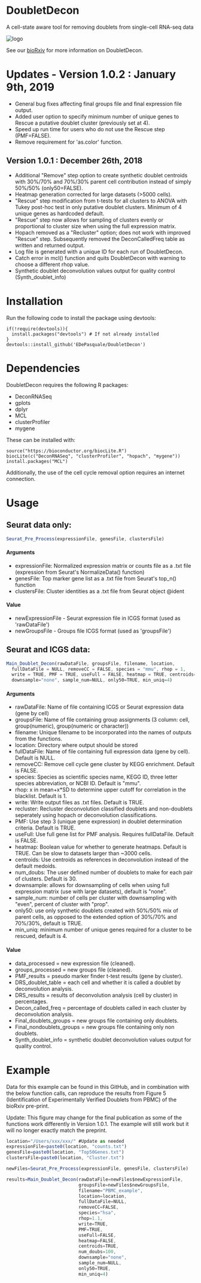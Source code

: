 # DoubletDecon #

A cell-state aware tool for removing doublets from single-cell RNA-seq data

![logo](http://www.altanalyze.org/DoubletDecon/wordcloud.png)

See our [bioRxiv](https://www.biorxiv.org/content/early/2018/07/08/364810) for more information on DoubletDecon.

# Updates - Version 1.0.2 : January 9th, 2019 #
 * General bug fixes affecting final groups file and final expression file output.
 * Added user option to specify minimum number of unique genes to Rescue a putative doublet cluster (previously set at 4).
 * Speed up run time for users who do not use the Rescue step (PMF=FALSE).
 * Remove requirement for 'as.color' function.

## Version 1.0.1 : December 26th, 2018
 * Additional "Remove" step option to create synthetic doublet centroids with 30%/70% and 70%/30% parent cell contribution instead of simply 50%/50% (only50=FALSE).
 * Heatmap generation corrected for large datasets (>5000 cells).
 * "Rescue" step modification from t-tests for all clusters to ANOVA with Tukey post-hoc test in only putative doublet clusters. Minimum of 4 unique genes as hardcoded default.
 * "Rescue" step now allows for sampling of clusters evenly or proportional to cluster size when using the full expression matrix.
 * Hopach removed as a "Recluster" option; does not work with improved "Rescue" step. Subsequently removed the DeconCalledFreq table as written and returned output.
 * Log file is generated with a unique ID for each run of DoubletDecon.
 * Catch error in mcl() function and quits DoubletDecon with warning to choose a different rhop value.
 * Synthetic doublet deconvolution values output for quality control (Synth_doublet_info)


# Installation #

Run the following code to install the package using devtools:

```
if(!require(devtools)){
  install.packages("devtools") # If not already installed
}
devtools::install_github('EDePasquale/DoubletDecon')
```


# Dependencies #
 
DoubletDecon requires the following R packages:
 
 * DeconRNASeq
 * gplots
 * dplyr
 * MCL
 * clusterProfiler
 * mygene
 
These can be installed with:

```
source("https://bioconductor.org/biocLite.R")
biocLite(c("DeconRNASeq", "clusterProfiler", "hopach", "mygene"))
install.packages("MCL")
```

Additionally, the use of the cell cycle removal option requires an internet connection.
 
 
# Usage #

## Seurat data only: ##

```javascript
Seurat_Pre_Process(expressionFile, genesFile, clustersFile)
```

#### Arguments ####

* expressionFile: Normalized expression matrix or counts file as a .txt file (expression from Seurat's NormalizeData() function)
* genesFile: Top marker gene list as a .txt file from Seurat's top_n() function
* clustersFile: Cluster identities as a .txt file from Seurat object @ident

#### Value ####

* newExpressionFile - Seurat expression file in ICGS format (used as 'rawDataFile')
* newGroupsFile - Groups file ICGS format (used as 'groupsFile')

## Seurat and ICGS data: ##

```javascript
Main_Doublet_Decon(rawDataFile, groupsFile, filename, location,
  fullDataFile = NULL, removeCC = FALSE, species = "mmu", rhop = 1,
  write = TRUE, PMF = TRUE, useFull = FALSE, heatmap = TRUE, centroids=FALSE, num_doubs=30, 
  downsample="none", sample_num=NULL, only50=TRUE, min_uniq=4)
```

#### Arguments ####

* rawDataFile: Name of file containing ICGS or Seurat expression data (gene by cell)
* groupsFile: Name of file containing group assignments (3 column: cell, group(numeric), group(numeric or character))
* filename: Unique filename to be incorporated into the names of outputs from the functions.
* location: Directory where output should be stored
* fullDataFile: Name of file containing full expression data (gene by cell). Default is NULL.
* removeCC: Remove cell cycle gene cluster by KEGG enrichment. Default is FALSE.
* species: Species as scientific species name, KEGG ID, three letter species abbreviation, or NCBI ID. Default is "mmu".
* rhop: x in mean+x*SD to determine upper cutoff for correlation in the blacklist. Default is 1.
* write: Write output files as .txt files. Default is TRUE.
* recluster: Recluster deconvolution classified doublets and non-doublets seperately using hopach or deconvolution classifications.
* PMF: Use step 3 (unique gene expression) in doublet determination criteria. Default is TRUE.
* useFull: Use full gene list for PMF analysis. Requires fullDataFile. Default is FALSE.
* heatmap: Boolean value for whether to generate heatmaps. Default is TRUE. Can be slow to datasets larger than ~3000 cells.
* centroids: Use centroids as references in deconvolution instead of the default medoids.
* num_doubs: The user defined number of doublets to make for each pair of clusters. Default is 30.
* downsample: allows for downsampling of cells when using full expression matrix (use with large datasets), default is "none".
* sample_num: number of cells per cluster with downsampling with "even", percent of cluster with "prop".
* only50: use only synthetic doublets created with 50%/50% mix of parent cells, as opposed to the extended option of 30%/70% and 70%/30%, default is TRUE.
* min_uniq: minimum number of unique genes required for a cluster to be rescued, default is 4.

#### Value ####

* data_processed = new expression file (cleaned).
* groups_processed = new groups file (cleaned).
* PMF_results = pseudo marker finder t-test results (gene by cluster).
* DRS_doublet_table = each cell and whether it is called a doublet by deconvolution analysis.
* DRS_results = results of deconvolution analysis (cell by cluster) in percentages.
* Decon_called_freq = percentage of doublets called in each cluster by deconvolution analysis.
* Final_doublets_groups = new groups file containing only doublets.
* Final_nondoublets_groups = new groups file containing only non doublets.
* Synth_doublet_info = synthetic doublet deconvolution values output for quality control.


# Example #

Data for this example can be found in this GitHub, and in combination with the below function calls, can reproduce the results from Figure 5 (Identification of Experimentally Verified Doublets from PBMC) of the bioRxiv pre-print.

Update: This figure may change for the final publication as some of the functions work differently in Version 1.0.1. The example will still work but it will no longer exactly match the preprint.

```javascript
location="/Users/xxx/xxx/" #Update as needed 
expressionFile=paste0(location, "counts.txt")
genesFile=paste0(location, "Top50Genes.txt")
clustersFile=paste0(location, "Cluster.txt")

newFiles=Seurat_Pre_Process(expressionFile, genesFile, clustersFile)

results=Main_Doublet_Decon(rawDataFile=newFiles$newExpressionFile, 
                           groupsFile=newFiles$newGroupsFile, 
                           filename="PBMC_example", 
                           location=location,
                           fullDataFile=NULL, 
                           removeCC=FALSE, 
                           species="hsa", 
                           rhop=1.1, 
                           write=TRUE, 
                           PMF=TRUE, 
                           useFull=FALSE, 
                           heatmap=FALSE,
                           centroids=TRUE,
                           num_doubs=100, 
                           downsample="none",
                           sample_num=NULL,
                           only50=TRUE,
                           min_uniq=4)
```                           
